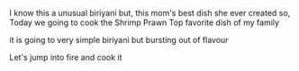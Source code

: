 I know this a unusual biriyani 
but, this mom's best dish she ever created 
so, Today we going to cook the Shrimp Prawn 
Top favorite dish of my family 



it is going to very simple biriyani 
but bursting out of flavour 

Let's jump into fire and cook it 

